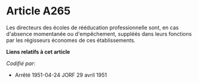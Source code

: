 # Article A265

Les directeurs des écoles de rééducation professionnelle sont, en cas d'absence momentanée ou d'empêchement, suppléés dans
leurs fonctions par les régisseurs économes de ces établissements.

**Liens relatifs à cet article**

_Codifié par_:

  - Arrêté 1951-04-24 JORF 29 avril 1951
